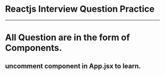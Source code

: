 # Reactjs Interview Question Practice

---

# All Question are in the form of Components.

## uncomment component in App.jsx to learn.

